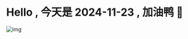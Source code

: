 
# Hello , 今天是 2024-11-23 , 加油鸭 🤭

![img](https://v1.jinrishici.com/all.svg?font-size=18&spacing=4)

